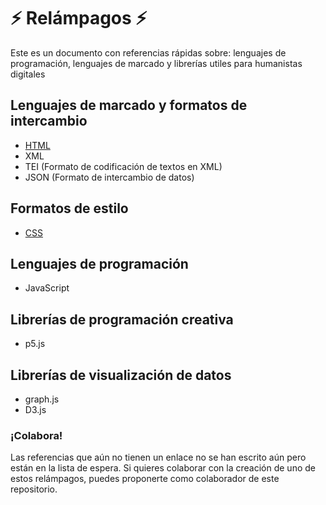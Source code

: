 # :zap: Relámpagos :zap:
Este es un documento con referencias rápidas sobre: lenguajes de programación, lenguajes de marcado y librerías utiles para humanistas digitales

## Lenguajes de marcado y formatos de intercambio

* [HTML](https://github.com/srsergiorodriguez/relampagos/blob/master/html.md)
* XML
* TEI (Formato de codificación de textos en XML)
* JSON (Formato de intercambio de datos)

## Formatos de estilo

* [CSS](https://github.com/srsergiorodriguez/relampagos/blob/master/css.md)

## Lenguajes de programación

* JavaScript

## Librerías de programación creativa

* p5.js

## Librerías de visualización de datos

* graph.js
* D3.js

### ¡Colabora!
Las referencias que aún no tienen un enlace no se han escrito aún pero están en la lista de espera. Si quieres colaborar con la creación de uno de estos relámpagos, puedes proponerte como colaborador de este repositorio.
